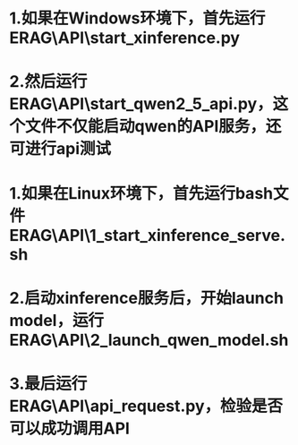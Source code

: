 # 1.如果在Windows环境下，首先运行 ERAG\API\start_xinference.py
# 2.然后运行 ERAG\API\start_qwen2_5_api.py，这个文件不仅能启动qwen的API服务，还可进行api测试

# 1.如果在Linux环境下，首先运行bash文件 ERAG\API\1_start_xinference_serve.sh
# 2.启动xinference服务后，开始launch model，运行 ERAG\API\2_launch_qwen_model.sh
# 3.最后运行 ERAG\API\api_request.py，检验是否可以成功调用API
